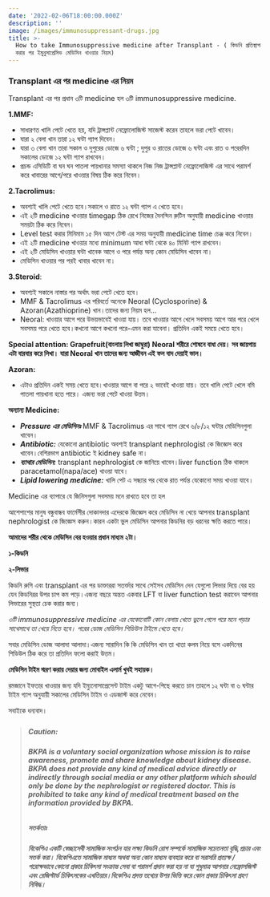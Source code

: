 ```yaml
---
date: '2022-02-06T18:00:00.000Z'
description: ''
image: /images/immunosuppressant-drugs.jpg
title: >-
  How to take Immunosuppressive medicine after Transplant - ( কিডনি প্রতিস্থাপন
  করার পর ইমুনুসাপ্রেসিভ মেডিসিন খাওয়ার নিয়ম)
---
```





### **Transplant এর পর medicine এর নিয়ম**

Transplant এর পর প্রধান ৩টি medicine হল ৩টি immunosuppressive medicine.

**1.MMF:**

* সাধারণত খালি পেটে খেতে হয়, যদি ট্রান্সপ্লান্ট নেফ্রোলোজিস্ট সাজেস্ট করেন তাহলে ভরা পেটে খাবেন।
* যারা ২ বেলা খান তারা ১২ ঘন্টা গ্যাপ দিবেন।
* যারা ৩ বেলা খান তারা সকাল ও দুপুরের ডোজে ৬ ঘন্টা ; দুপুর ও রাতের ডোজে ৬ ঘন্টা এবং রাত ও পরেরদিন সকালের ডোজে ১২ ঘন্টা গ্যাপ রাখবেন।
* প্রচন্ড এসিডিটি বা ঘন ঘন পাতলা পায়খানার সমস্যা থাকলে নিজ নিজ ট্রান্সপ্লান্ট নেফ্রোলোজিস্ট এর সাথে পরামর্শ করে খাবারের আগে/পরে খাওয়ার বিষয় ঠিক করে নিবেন।

**2.Tacrolimus:**

* অবশ্যই খালি পেটে খেতে হবে।সকালে ও রাতে ১২ ঘন্টা গ্যাপ এ খেতে হবে।
* এই ২টি medicine খাওয়ার timegap ঠিক রেখে নিজের দৈনন্দিন রুটিন অনুযায়ী medicine খাওয়ার সময়টা ঠিক করে নিবেন।
* Level test করার মিনিমাম ১৫ দিন আগে টেস্ট এর সময় অনুযায়ী medicine time চেঞ্জ করে নিবেন।
* এই ২টি medicine খাওয়ার মধ্যে minimum আধা ঘন্টা থেকে ৪০ মিনিট গ্যাপ রাখবেন।
* এই ২টি মেডিসিন খাওয়ার ঘন্টা খানেক আগে ও পরে পর্যন্ত অন্য কোন মেডিসিন খাবেন না।
* মেডিসিন খাওয়ার পর পরই খাবার খাবেন না।

**3.Steroid**:

* অবশ্যই সকালে নাস্তার পর অর্থাৎ ভরা পেটে খেতে হবে।
* MMF & Tacrolimus এর পরিবর্তে অনেকে Neoral (Cyclosporine) & Azoran(Azathioprine) খান।তাদের জন্য নিয়ম হল…
* Neoral: খাওয়ার আগে পরে উভয়ভাবেই খাওয়া যায়। তবে খাওয়ার আগে খেলে সবসময় আগে আর পরে খেলে সবসময় পরে খেতে হবে।কখনো আগে কখনো পরে-এমন করা যাবেনা। প্রতিদিন একই সময়ে খেতে হবে।

**Special attention: Grapefruit(বাংলায় লিখা জাম্বুরা) Neoral শরীরে শোষনে বাধা দেয়। সব জায়গায় এটা বারবার করে লিখা। যারা Neoral খান তাদের জন্য আজীবন এই ফল বাদ দেয়াই ভাল।**

**Azoran:**

* এটাও প্রতিদিন একই সময় খেতে হবে।খাওয়ার আগে বা পরে ২ ভাবেই খাওয়া যায়। তবে খালি পেটে খেলে বমি পাতলা পায়খানা হতে পারে। এজন্য ভরা পেটে খাওয়া উত্তম।

**অন্যান্য Medicine:**

* **_Pressure এর মেডিসিনঃ_** MMF & Tacrolimus এর সাথে গ্যাপ রেখে ৬/৮/১২ ঘন্টার মেডিসিনগুলা খাবেন।
* **_Antibiotic:_** যেকোনো antibiotic অবশ্যই transplant nephrologist কে জিজ্ঞেস করে খাবেন।বেশিরভাগ antibiotic ই kidney safe না।
* **_ব্যাথার মেডিসিন:_** transplant nephrologist কে জানিয়ে খাবেন।liver function ঠিক থাকলে paracetamol(napa/ace) খাওয়া যাবে।
* **_Lipid lowering medicine:_** খালি পেট এ সন্ধ্যার পর থেকে রাত পর্যন্ত যেকোনো সময় খাওয়া যাবে।

Medicine এর ব্যাপারে যে জিনিসগুলা সবসময় মনে রাখতে হবে তা হল

আশেপাশের মানুষ বন্ধুবান্ধব ফার্মেসীর দোকানদার এদেরকে জিজ্ঞেস করে মেডিসিন না খেয়ে আপনার transplant nephrologist কে জিজ্ঞেস করুন।কারন একটা ভুল মেডিসিন আপনার কিডনির বড় ধরনের ক্ষতি করতে পারে।

**আমাদের শরীর থেকে মেডিসিন বের হওয়ার প্রধান মাধ্যম ২টা।**

**১-কিডনি**

**২-লিভার**

কিডনি রুগি এবং transplant এর পর ডাক্তাররা সতর্ক্তার সাথে সেইসব মেডিসিন দেন যেগুলো লিভার দিয়ে বের হয় যেন কিডনিরর উপর চাপ কম পড়ে।এজন্য বছরে অন্তত একবার LFT বা liver function test করাবেন আপনার লিভারের সুস্থতা চেক করার জন্য।

_৩টি immunosuppressive medicine এর যেকোনোটি কোন বেলায় খেতে ভুলে গেলে পরে মনে পড়ার সাথেসাথে তা খেয়ে নিতে হবে। পরের ডোজ মেডিসিন শিডিউল টাইমে খেতে হবে।_

সবার মেডিসিন ডোজ আলাদা আলাদা।এজন্য সারাদিন কি কি মেডিসিন খান তা খাতা কলম নিয়ে বসে একদিনের শিডিউল ঠিক করে তা প্রতিদিন ফলো করাই উত্তম।

**মেডিসিন টাইম স্মরণ করায় দেয়ার জন্য মোবাইল এলার্ম খুবই সহায়ক।**

রমজানে ইফতার খাওয়ার জন্য যদি ইম্যুনোসাপ্রেসেন্ট টাইম একটু আগে-পিছে করতে চান তাহলে ১২ ঘন্টা বা ৬ ঘন্টার টাইম গ্যাপ অনুযায়ী সকালের মেডিসিন টাইম ও এডজাস্ট করে নেবেন।

সবাইকে ধন্যবাদ।

> ##### 
>
> ##### **Caution:**
>
> ###### **BKPA is a voluntary social organization whose mission is to raise awareness, promote and share knowledge about kidney disease. BKPA does not provide any kind of medical advice directly or indirectly through social media or any other platform which should only be done by the nephrologist or registered doctor. This is prohibited to take any kind of medical treatment based on the information provided by BKPA.**
>
> ##### **সতর্কতাঃ**
>
> ###### **বিকেপিএ একটি স্বেচ্ছাসেবী সামাজিক সংগঠন যার লক্ষ্য কিডনি রোগ সম্পর্কে সামাজিক সচেতনতা বৃদ্ধি,প্রচার এবং সতর্ক করা। বিকেপিএতে সামাজিক মাধ্যম অথবা অন্য কোন মাধ্যম ব্যবহার করে বা সরাসরি প্রত্যক্ষ / পরোক্ষভাবে কোনো প্রকার চিকিৎসা সংক্রান্ত সেবা বা পরামর্শ প্রদান করা হয় না যা শুধুমাত্র আপনার নেফ্রোলজিস্ট এবং রেজিস্টার্ড চিকিৎসকের এখতিয়ার।বিকেপিএ প্রদত্ত তথ্যের উপর ভিত্তি করে কোন প্রকার চিকিৎসা গ্রহণ নিষিদ্ধ।**
